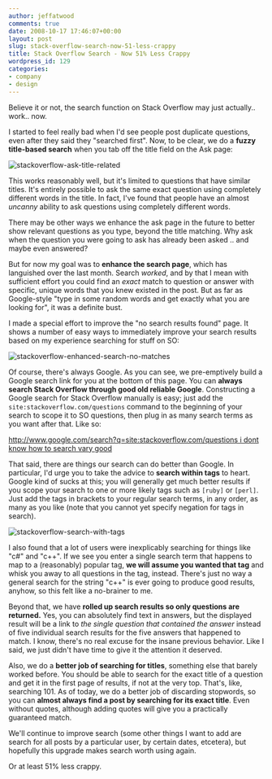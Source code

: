 ```yaml
---
author: jeffatwood
comments: true
date: 2008-10-17 17:46:07+00:00
layout: post
slug: stack-overflow-search-now-51-less-crappy
title: Stack Overflow Search - Now 51% Less Crappy
wordpress_id: 129
categories:
- company
- design
---
```



Believe it or not, the search function on Stack Overflow may just actually.. work.. now.



I started to feel really bad when I'd see people post duplicate questions, even after they said they "searched first". Now, to be clear, we do a **fuzzy title-based search** when you tab off the title field on the Ask page:



![stackoverflow-ask-title-related](/blog/images/wordpress/stackoverflow-ask-title-related.png)



This works reasonably well, but it's limited to questions that have similar titles. It's entirely possible to ask the same exact question using completely different words in the title. In fact, I've found that people have an almost _uncanny_ ability to ask questions using completely different words. 



There may be other ways we enhance the ask page in the future to better show relevant questions as you type, beyond the title matching. Why ask when the question you were going to ask has already been asked .. and maybe even answered?



But for now my goal was to **enhance the search page**, which has languished over the last month. Search _worked_, and by that I mean with sufficient effort you could find an _exact_ match to question or answer with specific, unique words that you knew existed in the post. But as far as Google-style "type in some random words and get exactly what you are looking for", it was a definite bust.



I made a special effort to improve the "no search results found" page. It shows a number of easy ways to immediately improve your search results based on my experience searching for stuff on SO:



![stackoverflow-enhanced-search-no-matches](/blog/images/wordpress/stackoverflow-enhanced-search-no-matches.png)



Of course, there's always Google. As you can see, we pre-emptively build a Google search link for you at the bottom of this page. You can **always search Stack Overflow through good old reliable Google**. Constructing a Google search for Stack Overflow manually is easy; just add the `site:stackoverflow.com/questions` command to the beginning of your search to scope it to SO questions, then plug in as many search terms as you want after that. Like so:



[http://www.google.com/search?q=site:stackoverflow.com/questions i dont know how to search vary good](http://www.google.com/search?q=site:stackoverflow.com/questions+i+dont+know+how+to+search+vary+good)



That said, there are things our search can do better than Google. In particular, I'd urge you to take the advice to **search within tags** to heart. Google kind of sucks at this; you will generally get much better results if you scope your search to one or more likely tags such as `[ruby]` or `[perl]`. Just add the tags in brackets to your regular search terms, in any order, as many as you like (note that you cannot yet specify negation for tags in search).



![stackoverflow-search-with-tags](/blog/images/wordpress/stackoverflow-search-with-tags.png)



I also found that a lot of users were inexplicably searching for things like "c#" and "c++". If we see you enter a single search term that happens to map to a (reasonably) popular tag, **we will assume you wanted that tag** and whisk you away to all questions in the tag, instead. There's just no way a general search for the string "c++" is ever going to produce good results, anyhow, so this felt like a no-brainer to me.



Beyond that, we have **rolled up search results so only questions are returned.** Yes, you can absolutely find text in answers, but the displayed result will be a link to _the single question that contained the answer_ instead of five individual search results for the five answers that happened to match. I know, there's no real excuse for the insane previous behavior. Like I said, we just didn't have time to give it the attention it deserved.



Also, we do a **better job of searching for titles**, something else that barely worked before. You should be able to search for the exact title of a question and get it in the first page of results, if not at the very top. That's, like, searching 101. As of today, we do a better job of discarding stopwords, so you can **almost always find a post by searching for its exact title**. Even without quotes, although adding quotes will give you a practically guaranteed match.



We'll continue to improve search (some other things I want to add are search for all posts by a particular user, by certain dates, etcetera), but hopefully this upgrade makes search worth using again.



Or at least 51% less crappy.

